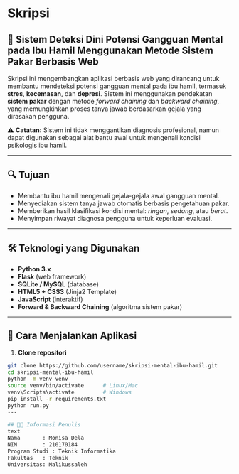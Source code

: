 # Skripsi

## 🧠 Sistem Deteksi Dini Potensi Gangguan Mental pada Ibu Hamil Menggunakan Metode Sistem Pakar Berbasis Web

Skripsi ini mengembangkan aplikasi berbasis web yang dirancang untuk membantu mendeteksi potensi gangguan mental pada ibu hamil, termasuk **stres**, **kecemasan**, dan **depresi**. Sistem ini menggunakan pendekatan **sistem pakar** dengan metode *forward chaining* dan *backward chaining*, yang memungkinkan proses tanya jawab berdasarkan gejala yang dirasakan pengguna.

⚠️ **Catatan:** Sistem ini tidak menggantikan diagnosis profesional, namun dapat digunakan sebagai alat bantu awal untuk mengenali kondisi psikologis ibu hamil.

---

## 🔍 Tujuan

- Membantu ibu hamil mengenali gejala-gejala awal gangguan mental.
- Menyediakan sistem tanya jawab otomatis berbasis pengetahuan pakar.
- Memberikan hasil klasifikasi kondisi mental: *ringan*, *sedang*, atau *berat*.
- Menyimpan riwayat diagnosa pengguna untuk keperluan evaluasi.

---

## 🛠 Teknologi yang Digunakan

- **Python 3.x**
- **Flask** (web framework)
- **SQLite / MySQL** (database)
- **HTML5 + CSS3** (Jinja2 Template)
- **JavaScript** (interaktif)
- **Forward & Backward Chaining** (algoritma sistem pakar)

---

## 🚀 Cara Menjalankan Aplikasi

1. **Clone repositori**
```bash
git clone https://github.com/username/skripsi-mental-ibu-hamil.git
cd skripsi-mental-ibu-hamil
python -m venv venv
source venv/bin/activate      # Linux/Mac
venv\Scripts\activate         # Windows
pip install -r requirements.txt
python run.py
---

## 👩‍🎓 Informasi Penulis
text
Nama       : Monisa Dela  
NIM        : 210170184  
Program Studi : Teknik Informatika  
Fakultas   : Teknik  
Universitas: Malikussaleh
